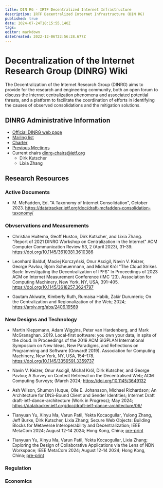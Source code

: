```yaml
---
title: DIN RG - IRTF Decentralized Internet Infrastructure
description: IRTF Decentralized Internet Infrastructure (DIN RG)
published: true
date: 2024-07-24T18:15:55.140Z
tags: 
editor: markdown
dateCreated: 2022-12-06T22:56:28.677Z
---
```


#  Decentralization of the Internet Research Group (DINRG) Wiki

The Decentralization of the Internet Research Group (DINRG) aims to provide for the research and engineering community, both an open forum to discuss the Internet centralization phenomena and associated potential threats, and a platform to facilitate the coordination of efforts in identifying the causes of observed consolidations and the mitigation solutions.

## DINRG Administrative Information

* [Official DINRG web page](https://www.irtf.org/dinrg.html)
* [Mailing list](https://www.irtf.org/mailman/listinfo/din)
* [Charter](https://datatracker.ietf.org/rg/dinrg/charter/)
* [Previous Meetings](https://datatracker.ietf.org/rg/dinrg/meetings/)
* Current chairs <dinrg-chairs@ietf.org>
     *   Dirk Kutscher
     *   Lixia Zhang 


## Research Resources

### Active Documents
* M. McFadden, Ed. "A Taxonomy of Internet Consolidation", October 2023.
https://datatracker.ietf.org/doc/draft-mcfadden-consolidation-taxonomy/

### Obvservations and Measurements
* Christian Huitema, Geoff Huston, Dirk Kutscher, and Lixia Zhang.
"Report of 2021 DINRG Workshop on Centralization in the Internet"
ACM Computer Communication Review 53, 2 (April 2023), 31–39. https://doi.org/10.1145/3610381.3610386

* Leonhard Balduf, Maciej Korczyński, Onur Ascigil, Navin V. Keizer, George Pavlou, Björn Scheuermann, and Michał Król
"The Cloud Strikes Back: Investigating the Decentralization of IPFS" In Proceedings of 2023 ACM on Internet Measurement Conference (IMC '23). Association for Computing Machinery, New York, NY, USA, 391–405. https://doi.org/10.1145/3618257.3624797

* Gautam Akiwate, Kimberly Ruth, Rumaisa Habib, Zakir Durumeric; On the Centralization and Regionalization of the Web; 2024; https://arxiv.org/abs/2406.19569

### New Designs and Technology

* Martin Kleppmann, Adam Wiggins, Peter van Hardenberg, and Mark McGranaghan. 2019. Local-first software: you own your data, in spite of the cloud. In Proceedings of the 2019 ACM SIGPLAN International Symposium on New Ideas, New Paradigms, and Reflections on Programming and Software (Onward! 2019). Association for Computing Machinery, New York, NY, USA, 154–178. https://doi.org/10.1145/3359591.3359737

* Navin V. Keizer, Onur Ascigil, Michał Król, Dirk Kutscher, and George Pavlou; A Survey on Content Retrieval on the Decentralised Web; ACM Computing Surveys; (March 2024; https://doi.org/10.1145/3649132

* Ash Wilson, Shumon Huque, Olle E. Johansson, Michael Richardson; An Architecture for DNS-Bound Client and Sender Identities; Internet Draft draft-ietf-dance-architecture (Work in Progress); May 2024; https://datatracker.ietf.org/doc/draft-ietf-dance-architecture/06/

* Tianyuan Yu, Xinyu Ma, Varun Patil, Yekta Kocaogullar, Yulong Zhang, Jeff Burke, Dirk Kutscher, Lixia Zhang; Secure Web Objects: Building Blocks for Metaverse Interoperability and Decentralization; IEEE MetaCom 2024; August 12-14 2024; Hong Kong, China; [pre-print](https://arxiv.org/abs/2407.15221)

* Tianyuan Yu, Xinyu Ma, Varun Patil, Yekta Kocaogullar, Lixia Zhang; Exploring the Design of Collaborative Applications via the Lens of NDN Workspace; IEEE MetaCom 2024; August 12-14 2024; Hong Kong, China; [pre-print](https://arxiv.org/abs/2407.15234)
 
### Regulation

### Economics







